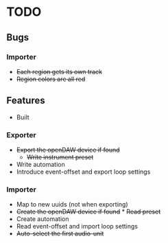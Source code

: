 # TODO

## Bugs

### Importer

* ~~Each region gets its own track~~
* ~~Region colors are all red~~

## Features

* Built

### Exporter

* ~~Export the openDAW device if found~~
    * ~~Write instrument preset~~
* Write automation
* Introduce event-offset and export loop settings

### Importer

* Map to new uuids (not when exporting)
* ~~Create the openDAW device if found~~
      * ~~Read preset~~
* Create automation
* Read event-offset and import loop settings
* ~~Auto-select the first audio-unit~~